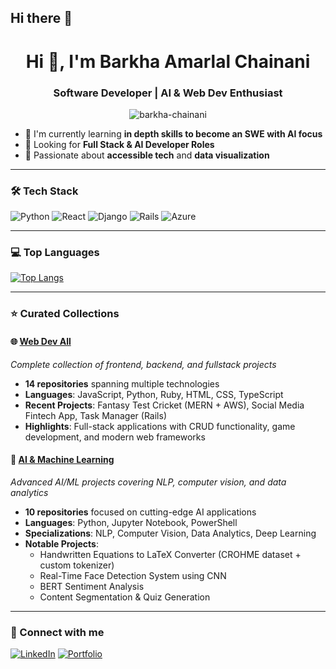 ## Hi there 👋
<h1 align="center">Hi 👋, I'm Barkha Amarlal Chainani</h1>
<h3 align="center">Software Developer | AI & Web Dev Enthusiast</h3>
<p align="center">
  <img src="https://komarev.com/ghpvc/?username=barkha-chainani&label=Profile%20views&color=0e75b6&style=flat" alt="barkha-chainani" />
</p>

- 🌱 I'm currently learning **in depth skills to become an SWE with AI focus**
- 💼 Looking for **Full Stack & AI Developer Roles**
- 🧠 Passionate about **accessible tech** and **data visualization**

---

### 🛠️ Tech Stack
![Python](https://img.shields.io/badge/python-%2314354C.svg?style=flat&logo=python&logoColor=white)
![React](https://img.shields.io/badge/react-%2320232a.svg?style=flat&logo=react&logoColor=%2361DAFB)
![Django](https://img.shields.io/badge/django-%23092E20.svg?style=flat&logo=django&logoColor=white)
![Rails](https://img.shields.io/badge/rails-%23CC0000.svg?style=flat&logo=ruby-on-rails&logoColor=white)
![Azure](https://img.shields.io/badge/Azure-%230072C6.svg?style=flat&logo=microsoftazure&logoColor=white)

---

### 💻 Top Languages

[![Top Langs](https://github-readme-stats.vercel.app/api/top-langs/?username=BARKHAC&layout=compact&theme=default)](https://github.com/anuraghazra/github-readme-stats)

---

### ⭐ Curated Collections

#### 🌐 [Web Dev All](https://github.com/stars/BARKHAC/lists/web-dev-all)
*Complete collection of frontend, backend, and fullstack projects*
- **14 repositories** spanning multiple technologies
- **Languages**: JavaScript, Python, Ruby, HTML, CSS, TypeScript
- **Recent Projects**: Fantasy Test Cricket (MERN + AWS), Social Media Fintech App, Task Manager (Rails)
- **Highlights**: Full-stack applications with CRUD functionality, game development, and modern web frameworks

#### 🤖 [AI & Machine Learning](https://github.com/stars/BARKHAC/lists/ai-ml)
*Advanced AI/ML projects covering NLP, computer vision, and data analytics*
- **10 repositories** focused on cutting-edge AI applications
- **Languages**: Python, Jupyter Notebook, PowerShell
- **Specializations**: NLP, Computer Vision, Data Analytics, Deep Learning
- **Notable Projects**: 
  - Handwritten Equations to LaTeX Converter (CROHME dataset + custom tokenizer)
  - Real-Time Face Detection System using CNN
  - BERT Sentiment Analysis
  - Content Segmentation & Quiz Generation
---
### 🔗 Connect with me
[![LinkedIn](https://img.shields.io/badge/LinkedIn-%230077B5.svg?style=flat&logo=linkedin&logoColor=white)](https://www.linkedin.com/in/barkha-amarlal-chainani-59b2b2199/)
[![Portfolio](https://img.shields.io/badge/Portfolio-%23ff69b4.svg?style=flat&logo=firefox&logoColor=white)](https://barkhaamarlalchainani.netlify.app/)
